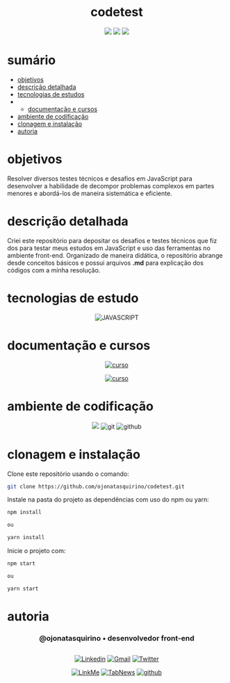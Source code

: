 <h1 align="center"> codetest </h1>

[comment]: <> (Adicione o seu usuário  e o nome do repositório)

<p align="center">
  <image
  src="https://img.shields.io/github/languages/count/ojonatasquirino/codetest"
  />
  <image
  src="https://img.shields.io/github/languages/top/ojonatasquirino/codetest"
  />
  <image
  src="https://img.shields.io/github/last-commit/ojonatasquirino/codetest"
  />

</p>
  
# sumário 

- [objetivos](#id01)
- [descrição detalhada](#id01.01)
- [tecnologias de estudos](#id04)
- - [documentação e cursos](#id04.01)
- [ambiente de codificação](#id05)
- [clonagem e instalação](#id06)
- [autoria](#id07)



# objetivos <a name="id01"></a>

Resolver diversos testes técnicos e desafios em JavaScript para desenvolver a habilidade de decompor problemas complexos em partes menores e abordá-los de maneira sistemática e eficiente.


# descrição detalhada <a name="id01.01"></a>

Criei este repositório para depositar os desafios e testes técnicos que fiz dos para testar meus estudos em JavaScript e uso das ferramentas no ambiente front-end. Organizado de maneira didática, o repositório abrange desde conceitos básicos e possui arquivos **.md** para explicação dos códigos com a minha resolução. 


# tecnologias de estudo <a name="id04"></a>

<div  align='center'> 


![JAVASCRIPT](https://img.shields.io/badge/ecossistema_javascript_•_frontend-0D1117?style=for-the-badge&logo=javascript&logoColor=yellow)
 
[comment]: <> (link para adicionar badges: https://dev.to/envoy_/150-badges-for-github-pnk)

</div>

# documentação e cursos <a name="id04.01"></a>

<div  align='center'> 

[![curso](https://img.shields.io/badge/DaysOfcode_•_alura-0D1117?style=for-the-badge&logo=Databricks&logoColor=fff)](https://alura-7dayscode.vercel.app/logica-programacao.html)

[![curso](https://img.shields.io/badge/testes_técnicos_•_plataforma_codante-0D1117?style=for-the-badge&logo=Databricks&logoColor=fff)](https://codante.io/testes-tecnicos)
</div>

# ambiente de codificação <a name="id05"></a>

<div  align='center'> 

![](https://img.shields.io/badge/VSCode-0D1117?style=for-the-badge&logo=visual%20studio%20code&logoColor=blue)
![git](https://img.shields.io/badge/GIT-0D1117?style=for-the-badge&logo=git&logoColor=red)
![github](https://img.shields.io/badge/Github-0D1117?style=for-the-badge&logo=github&logoColor=fff)
</div>


# clonagem e instalação <a name="id06"></a>

Clone este repositório usando o comando:

```bash
git clone https://github.com/ojonatasquirino/codetest.git
```

Instale na pasta do projeto as dependências com uso do npm ou yarn:

```bash
npm install

ou

yarn install 
```

Inicie o projeto com:

```bash
npm start

ou

yarn start
```
[comment]: <> (Adicione o link da implatação, se houver)

# autoria <a name="id07"></a>

[comment]: <> (Adicione seu nome e função)

<h3 align='center'> @ojonatasquirino • desenvolvedor front-end
 </h3>

##

[comment]: <> (Adicione as suas redes sociais e profissionais)

<div align='center'>

[![Linkedin](https://img.shields.io/badge/LinkedIn-0D1117?style=for-the-badge&logo=linkedin&logoColor=blue)](https://www.linkedin.com/in/jonatasquirino/)
<a href = "mailto:quirinoj02@gmail.com">
![Gmail](https://img.shields.io/badge/Gmail-0D1117?style=for-the-badge&logo=gmail&logoColor=red)</a>
[![Twitter](https://img.shields.io/badge/Twitter-0D1117?style=for-the-badge&logo=twitter&logoColor=054595)](https://twitter.com/ojonatasquirino)

[![LinkMe](https://img.shields.io/badge/linkMe-0D1117?style=for-the-badge&logo=upcloud&logoColor=fff)](https://bit.ly/linkquirino)
[![TabNews](https://img.shields.io/badge/tabnews-0D1117?style=for-the-badge&logo=Databricks&logoColor=fff)](https://www.tabnews.com.br/ojonatasquirino)
[![github](https://img.shields.io/badge/Github-0D1117?style=for-the-badge&logo=github&logoColor=fff)](https://www.github.com/ojonatasquirino)
</div>



